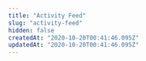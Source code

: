 ```yaml
---
title: "Activity Feed"
slug: "activity-feed"
hidden: false
createdAt: "2020-10-20T00:41:46.095Z"
updatedAt: "2020-10-20T00:41:46.095Z"
---
```

